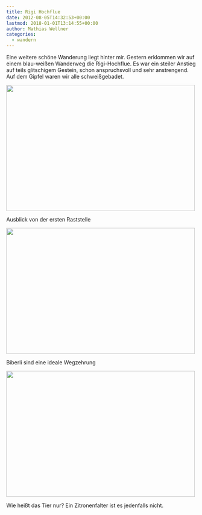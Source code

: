 ```yaml
---
title: Rigi Hochflue
date: 2012-08-05T14:32:53+00:00
lastmod: 2018-01-01T13:14:55+00:00
author: Mathias Wellner
categories:
  - wandern
---
```

Eine weitere schöne Wanderung liegt hinter mir. Gestern erklommen wir auf einem blau-weißen Wanderweg die Rigi-Hochflue. Es war ein steiler Anstieg auf teils glitschigem Gestein, schon anspruchsvoll und sehr anstrengend. Auf dem Gipfel waren wir alle schweißgebadet. 

<div style="width: 510px" class="wp-caption aligncenter">
  <img src="https://lh3.googleusercontent.com/-_jX_XnEOfyw/UB5hBROTKKI/AAAAAAAAAeA/5q6XwXAcsI8/s800/MW_20120804_2960.jpg" width="500" height="333" />
  
  <p class="wp-caption-text">
    Ausblick von der ersten Raststelle<br />
  </p>
</div>

<div style="width: 510px" class="wp-caption aligncenter">
  <img src="https://lh4.googleusercontent.com/-GeVGZdJppAA/UB5hCNxlfRI/AAAAAAAAAeE/9B5NmyJZRgo/s800/MW_20120804_2966.jpg" width="500" height="333" />
  
  <p class="wp-caption-text">
    Biberli sind eine ideale Wegzehrung<br />
  </p>
</div>

<div style="width: 510px" class="wp-caption aligncenter">
  <img src="https://lh3.googleusercontent.com/-NoJNdNPEocM/UB5hCXQjV0I/AAAAAAAAAeQ/DvCOLj0AcUw/s800/MW_20120804_2972.jpg" width="500" height="333" />
  
  <p class="wp-caption-text">
    Wie heißt das Tier nur? Ein Zitronenfalter ist es jedenfalls nicht.<br />
  </p>
</div>